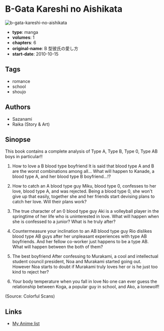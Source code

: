 # B-Gata Kareshi no Aishikata

![b-gata-kareshi-no-aishikata](https://cdn.myanimelist.net/images/manga/2/73325.jpg)

-   **type**: manga
-   **volumes**: 1
-   **chapters**: 6
-   **original-name**: B 型彼氏の愛し方
-   **start-date**: 2010-10-15

## Tags

-   romance
-   school
-   shoujo

## Authors

-   Sazanami
-   Raika (Story & Art)

## Sinopse

This book contains a complete analysis of Type A, Type B, Type 0, Type AB boys in particular!!

1. How to love a B blood type boyfriend
   It is said that blood type A and B are the worst combinations among all... What will happen to Kanade, a blood type A, and her blood type B boyfriend…!?

2. How to catch an A blood type guy
   Miku, blood type 0, confesses to her love, blood type A, and was rejected. Being a blood type 0, she won't give up that easily, together she and her friends start devising plans to catch her love. Will their plans work?

3. The true character of an 0 blood type guy
   Aki is a volleyball player in the springtime of her life who is uninterested in love. What will happen when she is confessed to a junior? What is he truly after?

4. Countermeasure your inclination to an AB blood type guy
   Rio dislikes blood type AB guys after her unpleasant experiences with type AB boyfriends. And her fellow co-worker just happens to be a type AB. What will happen between the both of them?

5. The best boyfriend
   After confessing to Murakami, a cool and intellectual student council president, Noa and Murakami started going out. However Noa starts to doubt if Murakami truly loves her or is he just too kind to reject her?

6. Your body temperature when you fall in love
   No one can ever guess the relationship between Koga, a popular guy in school, and Ako, a lonewolf!

(Source: Colorful Scans)

## Links

-   [My Anime list](https://myanimelist.net/manga/41929/B-Gata_Kareshi_no_Aishikata)
